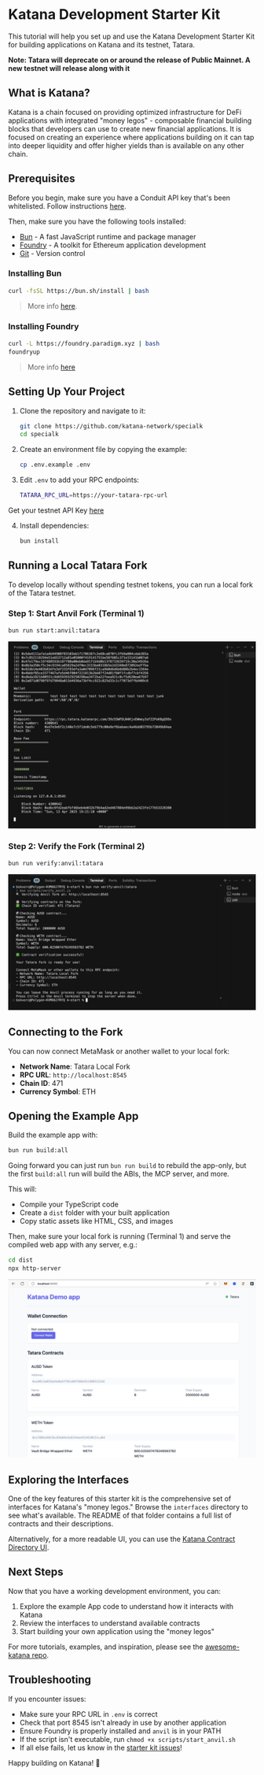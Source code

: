 # Katana Development Starter Kit

This tutorial will help you set up and use the Katana Development Starter Kit
for building applications on Katana and its testnet, Tatara.

**Note: Tatara will deprecate on or around the release of Public Mainnet. A new testnet will release along with it**

## What is Katana?

Katana is a chain focused on providing optimized infrastructure for
DeFi applications with integrated "money legos" - composable financial building
blocks that developers can use to create new financial applications. It is focused on creating an experience where applications building on it can tap into deeper liquidity and offer higher yields than is available on any other chain.


## Prerequisites

Before you begin, make sure you have a Conduit API key that's been whitelisted. 
Follow instructions [here](https://docs.katana.network/katana/get-started/technical-reference-testnet/#chain-configuration).

Then, make sure you have the following tools installed:

- [Bun](https://bun.sh/) - A fast JavaScript runtime and package manager
- [Foundry](https://book.getfoundry.sh/) - A toolkit for Ethereum application
  development
- [Git](https://git-scm.com/) - Version control

### Installing Bun

```sh
curl -fsSL https://bun.sh/install | bash
```

> More info [here](https://bun.sh/docs/installation).

### Installing Foundry

```sh
curl -L https://foundry.paradigm.xyz | bash
foundryup
```

> More info [here](https://book.getfoundry.sh/getting-started/installation)

## Setting Up Your Project

1. Clone the repository and navigate to it:

    ```sh
    git clone https://github.com/katana-network/specialk
    cd specialk
    ```

2. Create an environment file by copying the example:

    ```sh
    cp .env.example .env
    ```

3. Edit `.env` to add your RPC endpoints:

    ```sh
    TATARA_RPC_URL=https://your-tatara-rpc-url
    ```
Get your testnet API Key [here](https://forms.clickup.com/90131276658/f/2ky3w8vj-4573/KHGUSZC4VHAMX9XMYN)

4. Install dependencies:

    ```sh
    bun install
    ```

## Running a Local Tatara Fork

To develop locally without spending testnet tokens, you can run a local fork of
the Tatara testnet.

### Step 1: Start Anvil Fork (Terminal 1)

```sh
bun run start:anvil:tatara
```

![Anvil Start](anvil_start.png)

### Step 2: Verify the Fork (Terminal 2)

```sh
bun run verify:anvil:tatara
```

![Anvil Start](anvil_verify.png)

## Connecting to the Fork

You can now connect MetaMask or another wallet to your local fork:

- **Network Name**: Tatara Local Fork
- **RPC URL**: `http://localhost:8545`
- **Chain ID**: 471
- **Currency Symbol**: ETH

## Opening the Example App

Build the example app with:

```sh
bun run build:all
```

Going forward you can just run `bun run build` to rebuild the app-only,
but the first `build:all` run will build the ABIs, the MCP server,
and more.

This will:

- Compile your TypeScript code
- Create a `dist` folder with your built application
- Copy static assets like HTML, CSS, and images

Then, make sure your local fork is running (Terminal 1) and serve the compiled
web app with any server, e.g.:

```sh
cd dist
npx http-server
```

![Demo app running](app.png)

## Exploring the Interfaces

One of the key features of this starter kit is the comprehensive set of
interfaces for Katana's "money legos." Browse the `interfaces` directory to see
what's available. The README of that folder contains a full list of contracts
and their descriptions.

Alternatively, for a more readable UI, you can use the
[Katana Contract Directory UI](https://contractdir.bruno.id).

## Next Steps

Now that you have a working development environment, you can:

1. Explore the example App code to understand how it interacts with Katana
2. Review the interfaces to understand available contracts
3. Start building your own application using the "money legos"

For more tutorials, examples, and inspiration, please see the [awesome-katana repo](https://github.com/katana-network/awesome-katana).

## Troubleshooting

If you encounter issues:

- Make sure your RPC URL in `.env` is correct
- Check that port 8545 isn't already in use by another application
- Ensure Foundry is properly installed and `anvil` is in your PATH
- If the script isn't executable, run `chmod +x scripts/start_anvil.sh`
- If all else fails, let us know in the
  [starter kit issues](https://github.com/katana-network/specialk/issues)!

Happy building on Katana! 🚀
